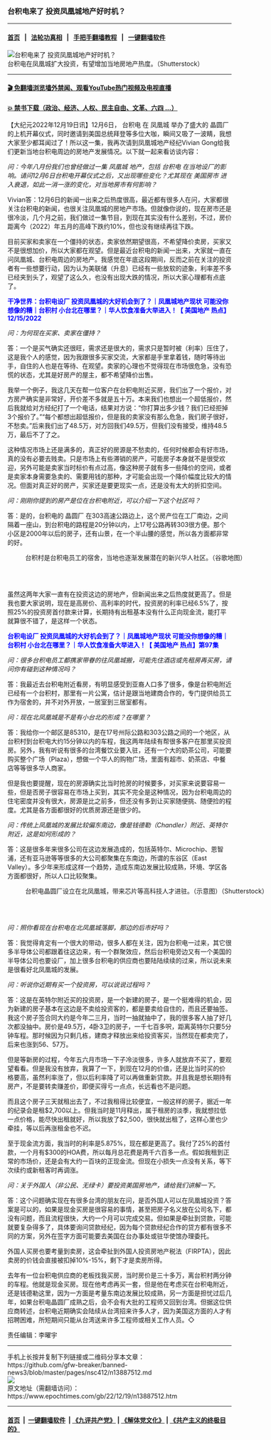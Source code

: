 ### 台积电来了 投资凤凰城地产好时机？
------------------------

#### [首页](https://github.com/gfw-breaker/banned-news3/blob/master/README.md) &nbsp;&nbsp;|&nbsp;&nbsp; [法轮功真相](https://github.com/begood0513/basic/blob/master/README.md)  &nbsp;&nbsp;|&nbsp;&nbsp; [手把手翻墙教程](https://github.com/gfw-breaker/guides/wiki)  &nbsp;&nbsp;|&nbsp;&nbsp; [一键翻墙软件](https://github.com/gfw-breaker/nogfw/blob/master/README.md)  



<div><img alt="台积电来了 投资凤凰城地产好时机？" class="attachment-djy_600_400 size-djy_600_400 wp-post-image" src="https://i.epochtimes.com/assets/uploads/2022/12/id13887521-shutterstock_112000655-600x400.jpg"/>
<div class="caption">
 台积电在凤凰城扩大投资，有望增加当地房地产热度。（Shutterstock）
</div></div><hr/>

#### [ 🎬  免翻墙浏览墙外禁闻、观看YouTube热门视频及电视直播](https://github.com/gfw-breaker/HelloWorld)

#### [ 💥  禁书下载（政治、经济、人权、民主自由、文革、六四 ...）](https://github.com/gfw-breaker/books/blob/master/README.md)

<div><p>
 【大纪元2022年12月19日讯】12月6日，
 <ok href="https://www.epochtimes.com/gb/tag/%E5%8F%B0%E7%A7%AF%E7%94%B5.html">
  台积电
 </ok>
 在
 <ok href="https://www.epochtimes.com/gb/tag/%E5%87%A4%E5%87%B0%E5%9F%8E.html">
  凤凰城
 </ok>
 举办了盛大的
 <ok href="https://www.epochtimes.com/gb/tag/%E6%99%B6%E5%9C%86%E5%8E%82.html">
  晶圆厂
 </ok>
 的上机开幕仪式，同时邀请到美国总统拜登等多位大咖，瞬间又吸了一波睛，我想大家至少都耳闻过了！所以这一集，我再次请到凤凰城地产经纪Vivian Gong给我们更新当地台积电周边的房地产发展情况。以下就一起来看访谈内容：
</p>
<p>
 <em>
  问：今年八月份我们也曾经做过一集
  <ok href="https://www.epochtimes.com/gb/tag/%E5%87%A4%E5%87%B0%E5%9F%8E.html">
   凤凰城
  </ok>
  地产，包括
  <ok href="https://www.epochtimes.com/gb/tag/%E5%8F%B0%E7%A7%AF%E7%94%B5.html">
   台积电
  </ok>
  在当地设厂的影响。请问12月6日台积电开幕仪式之后，又出现哪些变化？尤其现在
  <ok href="https://www.epochtimes.com/gb/tag/%E7%BE%8E%E5%9B%BD%E6%88%BF%E5%B8%82.html">
   美国房市
  </ok>
  进入衰退，如此一消一涨的变化，对当地房市有何影响？
 </em>
</p>
<p>
 Vivian答：12月6日的新闻一出来之后热度很高，最近都有很多人在问，大家都很关注台积电的新闻，也很关注凤凰城的房地产市场。但就像你说的，现在房市还是很冷淡，几个月之前，我们做过一集节目，到现在其实没有什么差别，不过，房价距离今（2022）年五月的高峰下跌约10%，但也没有继续再往下跌。
</p>
<p>
 目前买家和卖家在一个僵持的状态，卖家依然期望很高，不希望降价卖房，买家又不是很想加价，所以大家都在观望。但是最近台积电的新闻一出来，大家就一直在问凤凰城、台积电周边的房地产。我感觉在年底这段期间，反而之前在关注的投资者有一些想要行动，因为认为美联储（升息）已经有一些放软的迹象，利率差不多已经夹到头了，观望了这么久，也没有出现大跌的情况，所以大家心理都有点底了。
</p>
<p>
 <strong>
  <span style="color: #0000ff;">
   干净世界：台积电设厂 投资凤凰城的大好机会到了？｜凤凰城地产现状 可能没你想像的糟｜台积村 小台北在哪里？｜华人饮食准备大举进入！【
   <ok href="https://www.epochtimes.com/gb/tag/%E7%BE%8E%E5%9B%BD%E5%9C%B0%E4%BA%A7.html">
    美国地产
   </ok>
   热点】12/15/2022
  </span>
 </strong>
 <br/>
</p>
<p>
 <em>
  问：为何现在买家、卖家在僵持？
 </em>
</p>
<p>
 答：一个是买气确实还很旺，需求还是很大的，需求只是暂时被（利率）压住了，这是我个人的感觉，因为我跟很多买家交流，大家都是手里拿着钱，随时等待出手，自住的人也是在等待、在观望。卖家的心理也不觉得现在市场很危急，没有恐慌的状态，尤其是好房产的屋主，都不希望降价出售。
</p>
<p>
 我举一个例子，我这几天在帮一位客户在台积电附近买房，我们出了一个报价，对方房产确实是非常好，开价差不多就是五十万。本来我们也想出一个超低报价，然后我就给对方经纪打了一个电话，结果对方说：“你打算出多少钱？我们已经拒掉3个报价了。”“每个都想出超低报价，但是我的卖家没有那么危急，我们房子很好，不愁卖。”后来我们出了48.5万，对方回我们49.5万，但我们没有接受，维持48.5万，最后不了了之。
</p>
<p>
 这种情况市场上还是满多的，真正好的房源是不愁卖的，任何时候都会有好市场，真的没有必要去贱卖。只是市场上有些滞销的房产，可能房子本身就不是很受欢迎，另外可能是卖家当时标价有点过高，像这种房子就有多一些降价的空间，或者是卖家本身需要急卖的、需要用钱的那种，才可能会出现一个降价幅度比较大的情况。但面对真正好的房产，买家还是要更现实一点，还是没有太大的折扣空间。
</p>
<p>
 <em>
  问：刚刚你提到的房产是位在台积电附近，可以介绍一下这个社区吗？
 </em>
</p>
<p>
 答：是的，台积电的
 <ok href="https://www.epochtimes.com/gb/tag/%E6%99%B6%E5%9C%86%E5%8E%82.html">
  晶圆厂
 </ok>
 在303高速公路边上，这个房产位在工厂南边，之间隔着一座山，到台积电的路程是20分钟以内，上17号公路再转303很方便。那个小区是2000年以后的房子，还有山景，在一个半山腰的感觉，所以各方面都非常的好。
</p>
<figure aria-describedby="caption-attachment-13887534" class="wp-caption aligncenter" id="attachment_13887534" style="width: 600px">
 <ok href="https://i.epochtimes.com/assets/uploads/2022/12/id13887534-707de127df86d861ddcc8a5ee0d44496.png" target="_blank">
  <img alt="" class="size-large wp-image-13887534" src="https://i.epochtimes.com/assets/uploads/2022/12/id13887534-707de127df86d861ddcc8a5ee0d44496-600x369.png"/>
 </ok>
 <br/><figcaption class="wp-caption-text" id="caption-attachment-13887534">
  台积村是台积电员工的宿舍，当地也逐渐发展潜在的新兴华人社区。（谷歌地图）
 </figcaption><br/>
</figure><br/>
<p>
 虽然这两年大家一直有在投资这边的房地产，但新闻出来之后热度就更高了。但是我也要大家说明，现在是高房价、高利率的时代，投资房的利率已经6.5%了，按照25%的投资房首付款来计算，长期持有出租基本没有什么正向现金流，能打平就算很不错了，是这样一个状态。
</p>
<p>
 <strong>
  <span style="color: #0000ff;">
   台积电设厂 投资凤凰城的大好机会到了？｜凤凰城地产现状 可能没你想像的糟｜台积村 小台北在哪里？｜华人饮食准备大举进入！【
   <ok href="https://www.epochtimes.com/gb/tag/%E7%BE%8E%E5%9B%BD%E5%9C%B0%E4%BA%A7.html">
    美国地产
   </ok>
   热点】第97集
  </span>
 </strong>
 <br/>
</p>
<p>
 <em>
  问：很多台积电员工都携家带眷的往凤凰城搬，可能先住酒店或先租房再买房，请问你有碰到这种情况吗？
 </em>
</p>
<p>
 答：我最近去台积电附近看房，有明显感受到亚裔人口多了很多，像是台积电附近已经有一个台积村，那里有一片公寓，估计是跟当地建商合作的，专门提供给员工作为宿舍的，并不对外开放，一居室到三居室都有。
</p>
<p>
 <em>
  问：现在北凤凰城是不是有小台北的形成？在哪里？
 </em>
</p>
<p>
 答：我给你一个邮区是85310，是在17号州际公路和303公路之间的一个地区，从台积村到台积电大约15分钟以内的车程，我这两年陆续有帮很多客户在那里买投资房。另外，我有听说有很多的台湾餐饮业要入驻，还有一个大的奶茶公司，可能要购买整个广场（Plaza），想做一个华人的购物广场，里面有超市、奶茶店、中餐店等等很多华人商家。
</p>
<p>
 但是我也要提醒，现在的房源确实比当时抢房的时候要多，对买家来说要容易一些，但是否房子很容易在市场上买到，其实不完全是这种情况，因为台积电周边的住宅密度并没有很大，房源是比之前多，但还没有多到让买家随便挑、随便捡的程度。尤其是各方面都很好的优质房源还是很少的。
</p>
<p>
 <em>
  问：传统上凤凰城的发展比较偏东南边，像是钱德勒（Chandler）附近、英特尔附近，这是如何形成的？
 </em>
</p>
<p>
 答：这是很多年来很多公司在这边发展造成的，包括英特尔、Microchip、恩智浦，还有亚马逊等等很多的大公司都聚集在东南边，所谓的东谷区（East Valley）。多少年来形成这样一个趋势，造成东南边发展比较成熟，环境、学区各方面都很好，所以人口比较聚集。
</p>
<figure aria-describedby="caption-attachment-13887530" class="wp-caption aligncenter" id="attachment_13887530" style="width: 600px">
 <ok href="https://i.epochtimes.com/assets/uploads/2022/12/id13887530-shutterstock_782843041.jpg" target="_blank">
  <img alt="" class="wp-image-13887530" src="https://i.epochtimes.com/assets/uploads/2022/12/id13887530-shutterstock_782843041-300x169.jpg"/>
 </ok>
 <br/><figcaption class="wp-caption-text" id="caption-attachment-13887530">
  台积电晶圆厂设立在北凤凰城，带来芯片等高科技人才进驻。（示意图）（Shutterstock）
 </figcaption><br/>
</figure><br/>
<p>
 <em>
  问：照你看现在台积电在北凤凰城落脚，那边的后市好吗？
 </em>
</p>
<p>
 答：我觉得肯定有一个很大的带动，很多人都在关注，因为台积电一过来，其它很多半导体公司都跟着往这边来，有一个群聚效应，然后台积电旁边又有一个美国的半导体公司也要设厂，加上很多台积电的供应商也要陆陆续续的过来，所以说未来是很看好北凤凰城的发展。
</p>
<p>
 <em>
  问：听说你近期有买一个投资房，可以说说过程吗？
 </em>
</p>
<p>
 答：这是在英特尔附近买的投资房，是一个新建的房子，是一个挺难得的机会，因为新建的房子基本在这边是不卖给投资客的，都是要卖给自住的，而且还要抽签。我这个房子签合同大约是今年二三月，当时一抽就抽中了，我的很多客人抽了好几次都没抽中。房价是49.5万，4卧3卫的房子，一千七百多呎，距离英特尔只要5分钟车程。那时候因为只剩几栋，建商才释放出来给投资客买，当然现在都卖完了，后来也涨到56、57万。
</p>
<p>
 但是等新房的过程，今年五六月市场一下子冷淡很多，许多人就放弃不买了，要观望看看。但是我没有放弃，我算了一下，到现在12月的价值，还是比当时买的价格要高，虽然利率涨了，但以后利率降了可以再做重新贷款。并且我是想长期持有房产，不是要转卖赚差价，即便买得亏一点点，长远看也不是问题。
</p>
<p>
 而且这个房子三天就租出去了，不过我租得比较便宜，一般这样的房子，据近一年的纪录会是租$2,700以上。但我当时是11月释出，属于租房的淡季，我就想拉低一点价格，能尽快出租就好，所以我放了$2,500，很快就出租了，这样心里也少牵挂，等以后再涨租金也不迟。
</p>
<p>
 至于现金流方面，我当时的利率是5.875%，现在都是更高了。我付了25%的首付款，一个月有$300的HOA费，所以每月总花费是两千六百多一点。假如我租到正常的市场价，还是会有大约一百块的正现金流。但现在小损失一点没有关系，等下次续约或新租客时再调涨。
</p>
<p>
 <em>
  问：关于外国人（非公民、无绿卡）要投资美国房地产，请给我们讲解一下。
 </em>
</p>
<p>
 答：这个问题确实现在有很多台湾的朋友在问，是否外国人可以在凤凰城投资？答案是可以的，如果是现金买房是很容易的事情，甚至把房子名义放在公司名下，都没有问题，而且流程很快，大约一个月可以完成交易。但如果是牵扯到贷款，可能就要复杂得多了，具体要询问贷款经纪，因为每个贷款经纪合作的贷方都有很多不同的方案，另外在签字方面可能要去美国在台办事处或驻华使馆办理委托。
</p>
<p>
 外国人买房也要考量到卖房，这会牵扯到外国人投资房地产税法（FIRPTA），因此卖房的价钱会直接被扣掉10%-15%，剩下才是卖房所得。
</p>
<p>
 去年有一位台积电供应商的老板找我买房，当时房价是三十多万，离台积村两分钟的车程。他就是现金买房。现在他考虑再买一套，但是他在考虑买在台积电附近，还是钱德勒这里，因为一方面是考量东南边发展比较成熟，另一方面是担忧过后几年，如果台积电晶圆厂成熟之后，会不会有大批的工程师又回到台湾。但据这位供应商转述，台积电近期确实会陆续从台湾招来许多人才，因为美国这方面的人才有招聘困难，所短期间只能从台湾送来许多工程师或相关工作人员。◇
</p>
<p>
 责任编辑：李曜宇
</p>
</div>
<hr/>
手机上长按并复制下列链接或二维码分享本文章：<br/>
https://github.com/gfw-breaker/banned-news3/blob/master/pages/nsc412/n13887512.md <br/>
<a href='https://github.com/gfw-breaker/banned-news3/blob/master/pages/nsc412/n13887512.md'><img src='https://github.com/gfw-breaker/banned-news3/blob/master/pages/nsc412/n13887512.md.png'/></a> <br/>
原文地址（需翻墙访问）：https://www.epochtimes.com/gb/22/12/19/n13887512.htm


------------------------
#### [首页](https://github.com/gfw-breaker/banned-news3/blob/master/README.md) &nbsp;|&nbsp; [一键翻墙软件](https://github.com/gfw-breaker/nogfw/blob/master/README.md) &nbsp;| [《九评共产党》](https://github.com/gfw-breaker/9ping.md/blob/master/README.md#九评之一评共产党是什么) | [《解体党文化》](https://github.com/gfw-breaker/jtdwh.md/blob/master/README.md) | [《共产主义的终极目的》](https://github.com/gfw-breaker/gczydzjmd.md/blob/master/README.md)


<img src='http://gfw-breaker.win/banned-news3/pages/nsc412/n13887512.md' width='0px' height='0px'/>